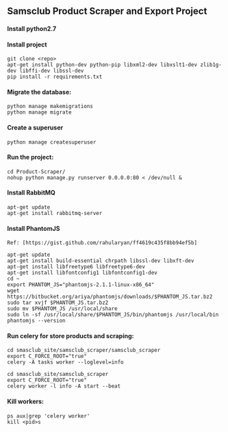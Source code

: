 ## Samsclub Product Scraper and Export Project

#### Install python2.7
#### Install project
	git clone <repo>
	apt-get install python-dev python-pip libxml2-dev libxslt1-dev zlib1g-dev libffi-dev libssl-dev
	pip install -r requirements.txt

#### Migrate the database:
	python manage makemigrations
	python manage migrate

#### Create a superuser
	python manage createsuperuser

#### Run the project:
	cd Product-Scraper/
	nohup python manage.py runserver 0.0.0.0:80 < /dev/null &

#### Install RabbitMQ

	apt-get update
	apt-get install rabbitmq-server

#### Install PhantomJS
	Ref: [https://gist.github.com/rahularyan/ff4619c435f8bb94ef5b]

	apt-get update
	apt-get install build-essential chrpath libssl-dev libxft-dev
	apt-get install libfreetype6 libfreetype6-dev
	apt-get install libfontconfig1 libfontconfig1-dev
	cd ~
	export PHANTOM_JS="phantomjs-2.1.1-linux-x86_64"
	wget https://bitbucket.org/ariya/phantomjs/downloads/$PHANTOM_JS.tar.bz2
	sudo tar xvjf $PHANTOM_JS.tar.bz2
	sudo mv $PHANTOM_JS /usr/local/share
	sudo ln -sf /usr/local/share/$PHANTOM_JS/bin/phantomjs /usr/local/bin
	phantomjs --version

#### Run celery for store products and scraping:
	cd smasclub_site/samsclub_scraper/samsclub_scraper
	export C_FORCE_ROOT="true"
	celery -A tasks worker --loglevel=info

	cd smasclub_site/samsclub_scraper
	export C_FORCE_ROOT="true"
	celery worker -l info -A start --beat

#### Kill workers:
	ps aux|grep 'celery worker'
	kill <pid>s
